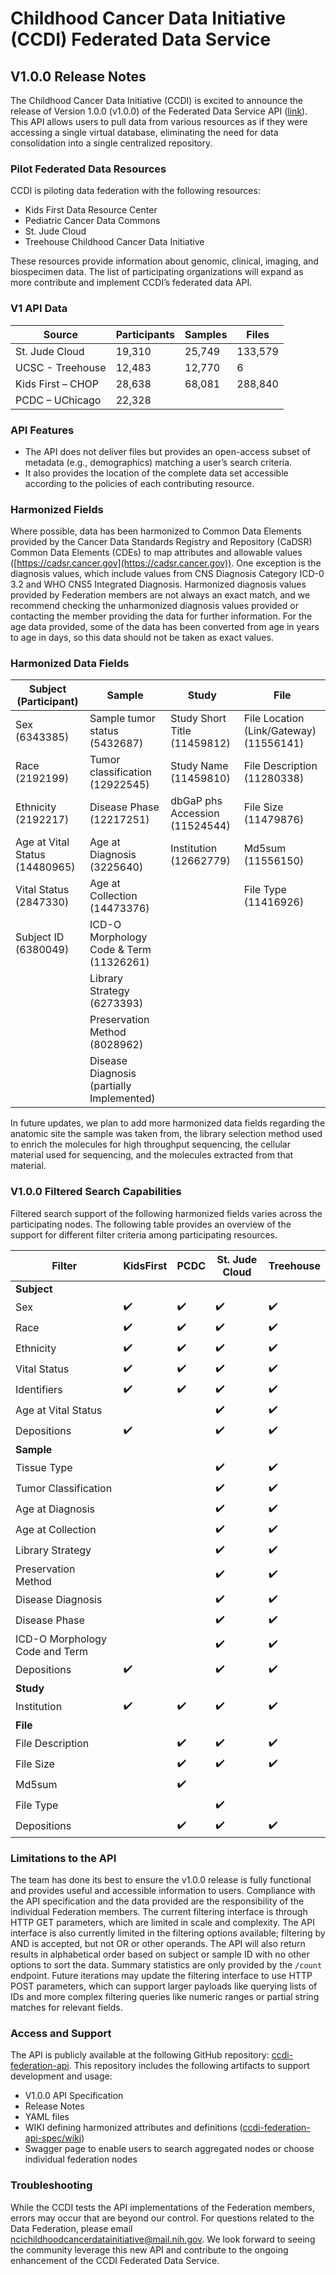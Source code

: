 # Childhood Cancer Data Initiative (CCDI) Federated Data Service

## V1.0.0 Release Notes


The Childhood Cancer Data Initiative (CCDI) is excited to announce the release of Version 1.0.0 (v1.0.0) of the Federated Data Service API ([link](https://cbiit.github.io/ccdi-federation-api/)). This API allows users to pull data from various resources as if they were accessing a single virtual database, eliminating the need for data consolidation into a single centralized repository.

### Pilot Federated Data Resources

CCDI is piloting data federation with the following resources:
- Kids First Data Resource Center
- Pediatric Cancer Data Commons
- St. Jude Cloud
- Treehouse Childhood Cancer Data Initiative

These resources provide information about genomic, clinical, imaging, and biospecimen data. The list of participating organizations will expand as more contribute and implement CCDI’s federated data API.

### V1 API Data

| Source            | Participants | Samples | Files   |
|-------------------|--------------|---------|---------|
| St. Jude Cloud    | 19,310       | 25,749  | 133,579 |
| UCSC - Treehouse  | 12,483       | 12,770  | 6       |
| Kids First – CHOP | 28,638       | 68,081  | 288,840 |
| PCDC – UChicago   | 22,328       |        |       |

### API Features

- The API does not deliver files but provides an open-access subset of metadata (e.g., demographics) matching a user’s search criteria.
- It also provides the location of the complete data set accessible according to the policies of each contributing resource.

### Harmonized Fields

Where possible, data has been harmonized to Common Data Elements provided by the Cancer Data Standards Registry and Repository (CaDSR) Common Data Elements (CDEs) to map attributes and allowable values ([https://cadsr.cancer.gov](https://cadsr.cancer.gov)). One exception is the diagnosis values, which include values from CNS Diagnosis Category ICD-0 3.2 and WHO CNS5 Integrated Diagnosis. Harmonized diagnosis values provided by Federation members are not always an exact match, and we recommend checking the unharmonized diagnosis values provided or contacting the member providing the data for further information. For the age data provided, some of the data has been converted from age in years to age in days, so this data should not be taken as exact values.

### Harmonized Data Fields

| Subject (Participant)  | Sample                          | Study                      | File 
|------------------------|---------------------------------|-------------------------------------|-------------------------------------|
| Sex (6343385)          | Sample tumor status (5432687)   | Study Short Title (11459812)        |File Location (Link/Gateway) (11556141) |
| Race (2192199)         | Tumor classification (12922545) | Study Name (11459810)               |File Description (11280338)          |
| Ethnicity (2192217)    | Disease Phase (12217251)  | dbGaP phs Accession (11524544)      |File Size (11479876)                 |
| Age at Vital Status (14480965)| Age at Diagnosis (3225640)     | Institution (12662779)              |Md5sum (11556150)                    | 
| Vital Status (2847330) | Age at Collection (14473376) |                            |File Type (11416926)                 |
| Subject ID (6380049) | ICD-O Morphology Code & Term (11326261) 
| | Library Strategy (6273393) |                         |                                     |
|                         | Preservation Method (8028962) |                                     |                                     |
|                         | Disease Diagnosis (partially Implemented) |                          |                                     |

In future updates, we plan to add more harmonized data fields regarding the anatomic site the sample was taken from, the library selection method used to enrich the molecules for high throughput sequencing, the cellular material used for sequencing, and the molecules extracted from that material.

### V1.0.0 Filtered Search Capabilities

Filtered search support of the following harmonized fields varies across the participating nodes. The following table provides an overview of the support for different filter criteria among participating resources.

| Filter                      | KidsFirst | PCDC | St. Jude Cloud | Treehouse |
|-----------------------------|-----------|------|----------------|-----------|
| **Subject**                     |           |      |                |           |
| Sex                         | ✔️         | ✔️    | ✔️              | ✔️         |
| Race                        | ✔️         | ✔️    | ✔️              | ✔️         |
| Ethnicity                   | ✔️         | ✔️    | ✔️              | ✔️         |
| Vital Status                | ✔️         | ✔️    | ✔️              | ✔️         |
| Identifiers                 | ✔️         | ✔️    | ✔️              | ✔️         |
| Age at Vital Status         |           |      | ✔️              | ✔️         |
| Depositions                 | ✔️         |      | ✔️              | ✔️         |
| **Sample**                      |           |      |                |           |
| Tissue Type                 |           |      | ✔️              | ✔️         |
| Tumor Classification        |           |      | ✔️              | ✔️         |
| Age at Diagnosis            |           |      | ✔️              | ✔️         |
| Age at Collection           |           |      | ✔️              | ✔️         |
| Library Strategy            |           |      | ✔️              | ✔️         |
| Preservation Method         |           |      | ✔️              | ✔️         |
| Disease Diagnosis           |           |      | ✔️              | ✔️         |
| Disease Phase               |           |      | ✔️              | ✔️         |
| ICD-O Morphology Code and Term |        |      | ✔️              | ✔️         |
| Depositions                 | ✔️         |      | ✔️              | ✔️         |
| **Study**                       |           |      |                |           |
| Institution                 | ✔️         | ✔️    | ✔️              | ✔️         |
| **File**                        |           |      |                |           |
| File Description            |           | ✔️    | ✔️              | ✔️         |
| File Size                   |           | ✔️    | ✔️              | ✔️         |
| Md5sum                      |           | ✔️    |                |           |
| File Type                   |           |      | ✔️              |           |
| Depositions                 |           | ✔️    | ✔️              | ✔️         |

### Limitations to the API

The team has done its best to ensure the v1.0.0 release is fully functional and provides useful and accessible information to users. Compliance with the API specification and the data provided are the responsibility of the individual Federation members. The current filtering interface is through HTTP GET parameters, which are limited in scale and complexity. The API interface is also currently limited in the filtering options available; filtering by AND is accepted, but not OR or other operands. The API will also return results in alphabetical order based on subject or sample ID with no other options to sort the data. Summary statistics are only provided by the `/count` endpoint. Future iterations may update the filtering interface to use HTTP POST parameters, which can support larger payloads like querying lists of IDs and more complex filtering queries like numeric ranges or partial string matches for relevant fields.

### Access and Support

The API is publicly available at the following GitHub repository: [ccdi-federation-api](https://cbiit.github.io/ccdi-federation-api/). This repository includes the following artifacts to support development and usage:
- V1.0.0 API Specification
- Release Notes
- YAML files
- WIKI defining harmonized attributes and definitions ([ccdi-federation-api-spec/wiki](https://github.com/CBIIT/ccdi-federation-api-spec/wiki))
- Swagger page to enable users to search aggregated nodes or choose individual federation nodes

### Troubleshooting

While the CCDI tests the API implementations of the Federation members, errors may occur that are beyond our control. For questions related to the Data Federation, please email [ncichildhoodcancerdatainitiative@mail.nih.gov](mailto:ncichildhoodcancerdatainitiative@mail.nih.gov). We look forward to seeing the community leverage this new API and contribute to the ongoing enhancement of the CCDI Federated Data Service.

